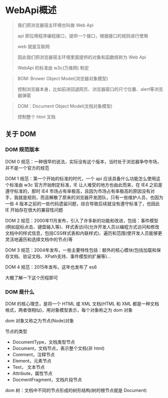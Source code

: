 # WebApi概述

> 我们把浏览器宿主环境也叫做 Web Api
>
> api 即应用程序编程接口，提供一个接口，根据接口的规则进行使用
>
> web 就是互联网
>
> 因此我们把浏览器宿主环境里面提供的对象和函数统称为 Web Api
>
> WebApi 的标准由 w3c(万维网) 制定

> BOM: Brower Object Model(浏览器对象模型)
>
> 
>
> 控制浏览器本身，比如前进回退网页、浏览器窗口的尺寸位置、alert等浏览器弹窗

> DOM：Document Object Model(文档对象模型)
>
> 
>
> 控制整个 html 文档

## 关于 DOM

### DOM 规范版本

DOM 0 规范：一种很早的说法，实际没有这个版本，当时处于浏览器争夺市场，并不是一个官方的规范

DOM 1 规范：第一个开始的标准的时代，一个 api 应该具备什么功能怎么使用这个标准由 w3c 官方开始制定标准，IE 让人难受的地方也由此而来，在 IE4 之前是遵守标准的，那时 IE4 市场占有率极高，且因为市场占有率极高的原因没有对手，我就是规则，而且解散了原来的浏览器开发团队，只有一些维护人员，也因为一些 4 版本之前的一些代码遗留问题，综合导致后续就没有遵守标准了，也因此 IE 开始存在很大的兼容性问题

DOM 2 规范：2000年11月发布，引入了许多新的功能和改进，包括：事件模型(例如鼠标点击、键盘输入等)、样式表访问(允许开发人员以编程方式访问和修改文档中的样式信息，包括CSS样式表和内联样式)、遍历和范围(使开发人员能够更灵活地遍历和选择文档中的节点)等

DOM 3 规范：2004年发布，一些主要特性包括：额外的核心模块(包括加载和保存文档、验证文档、XPath支持、事件模型的扩展等)...

DOM 4 规范：2015年发布，这年也发布了 es6

大概了解一下这个历程即可

### DOM 是什么

DOM 的核心理念，是将一个 HTML 或 XML 文档(HTML 和 XML 都是一种文档格式，两者很相似)，用对象模型表示，每个对象称之为 dom 对象

dom 对象又称之为节点(Node)对象

节点的类型

- DocumentType，文档类型节点
- Document，文档节点，表示整个文档(非 html)
- Comment，注释节点
- Element，元素节点
- Text， 文本节点
- Attribute，属性节点
- DocmentFragment，文档片段节点

dom 树：文档中不同的节点形成的树形结构(树的根节点就是 Document)
